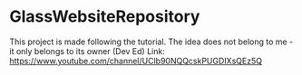 # GlassWebsiteRepository
This project is made following the tutorial. The idea does not belong to me - it only belongs to its owner (Dev Ed) 
Link: https://www.youtube.com/channel/UClb90NQQcskPUGDIXsQEz5Q

